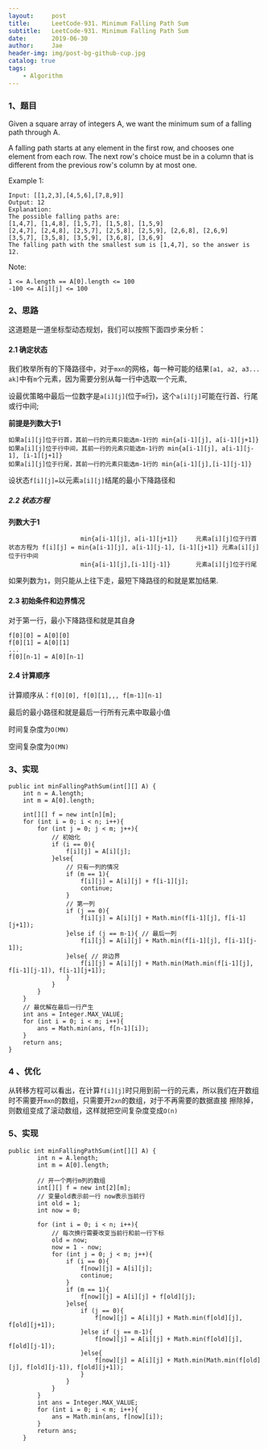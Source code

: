 ```yaml
---
layout:     post
title:      LeetCode-931. Minimum Falling Path Sum
subtitle:   LeetCode-931. Minimum Falling Path Sum
date:       2019-06-30
author:     Jae
header-img: img/post-bg-github-cup.jpg
catalog: true
tags:
    - Algorithm
---
```


### 1、题目

Given a square array of integers A, we want the minimum sum of a falling path through A.

A falling path starts at any element in the first row, and chooses one element from each row.  The next row's choice must be in a column that is different from the previous row's column by at most one.



Example 1:

    Input: [[1,2,3],[4,5,6],[7,8,9]]
    Output: 12
    Explanation:
    The possible falling paths are:
    [1,4,7], [1,4,8], [1,5,7], [1,5,8], [1,5,9]
    [2,4,7], [2,4,8], [2,5,7], [2,5,8], [2,5,9], [2,6,8], [2,6,9]
    [3,5,7], [3,5,8], [3,5,9], [3,6,8], [3,6,9]
    The falling path with the smallest sum is [1,4,7], so the answer is 12.



Note:

    1 <= A.length == A[0].length <= 100
    -100 <= A[i][j] <= 100


### 2、思路

这道题是一道坐标型动态规划，我们可以按照下面四步来分析：

#### 2.1 确定状态

我们枚举所有的下降路径中，对于```mxn```的网格，每一种可能的结果```[a1, a2, a3... ak]```中有```m```个元素，因为需要分别从每一行中选取一个元素,

设最优策略中最后一位数字是```a[i][j]```(位于```m```行)，这个```a[i][j]```可能在行首、行尾或行中间;

**前提是列数大于1**

    如果a[i][j]位于行首，其前一行的元素只能选m-1行的 min{a[i-1][j], a[i-1][j+1]}
    如果a[i][j]位于行中间，其前一行的元素只能选m-1行的 min{a[i-1][j], a[i-1][j-1], [i-1][j+1]}
    如果a[i][j]位于行尾，其前一行的元素只能选m-1行的 min{a[i-1][j],[i-1][j-1]}

设状态```f[i][j]=```以元素```a[i][j]```结尾的最小下降路径和

##### 2.2 状态方程

**列数大于1**

                        min{a[i-1][j], a[i-1][j+1]}     元素a[i][j]位于行首
    状态方程为 f[i][j] = min{a[i-1][j], a[i-1][j-1], [i-1][j+1]} 元素a[i][j]位于行中间
                        min{a[i-1][j],[i-1][j-1]}       元素a[i][j]位于行尾

如果列数为```1```，则只能从上往下走，最短下降路径的和就是累加结果.

#### 2.3 初始条件和边界情况

对于第一行，最小下降路径和就是其自身

    f[0][0] = A[0][0]
    f[0][1] = A[0][1]
    ...
    f[0][n-1] = A[0][n-1]

#### 2.4 计算顺序

计算顺序从：```f[0][0], f[0][1],,, f[m-1][n-1]```

最后的最小路径和就是最后一行所有元素中取最小值

时间复杂度为```O(MN)```

空间复杂度为```O(MN)```

### 3、实现

    public int minFallingPathSum(int[][] A) {
        int n = A.length;
        int m = A[0].length;

        int[][] f = new int[n][m];
        for (int i = 0; i < n; i++){
            for (int j = 0; j < m; j++){
                // 初始化
                if (i == 0){
                    f[i][j] = A[i][j];
                }else{
                    // 只有一列的情况
                    if (m == 1){
                        f[i][j] = A[i][j] + f[i-1][j];
                        continue;
                    }
                    // 第一列
                    if (j == 0){
                        f[i][j] = A[i][j] + Math.min(f[i-1][j], f[i-1][j+1]);
                    }else if (j == m-1){ // 最后一列
                        f[i][j] = A[i][j] + Math.min(f[i-1][j], f[i-1][j-1]);
                    }else{ // 非边界
                        f[i][j] = A[i][j] + Math.min(Math.min(f[i-1][j], f[i-1][j-1]), f[i-1][j+1]);
                    }
                }
            }
        }
        // 最优解在最后一行产生
        int ans = Integer.MAX_VALUE;
        for (int i = 0; i < m; i++){
            ans = Math.min(ans, f[n-1][i]);
        }
        return ans;
    }

### 4 、优化

从转移方程可以看出，在计算```f[i][j]```时只用到前一行的元素，所以我们在开数组时不需要开```mxn```的数组，只需要开```2xn```的数组，对于不再需要的数据直接
擦除掉，则数组变成了滚动数组，这样就把空间复杂度变成```O(n)```

### 5、实现

    public int minFallingPathSum(int[][] A) {
            int n = A.length;
            int m = A[0].length;

            // 开一个两行m列的数组
            int[][] f = new int[2][m];
            // 变量old表示前一行 now表示当前行
            int old = 1;
            int now = 0;

            for (int i = 0; i < n; i++){
                // 每次换行需要改变当前行和前一行下标
                old = now;
                now = 1 - now;
                for (int j = 0; j < m; j++){
                    if (i == 0){
                        f[now][j] = A[i][j];
                        continue;
                    }
                    if (m == 1){
                        f[now][j] = A[i][j] + f[old][j];
                    }else{
                        if (j == 0){
                            f[now][j] = A[i][j] + Math.min(f[old][j], f[old][j+1]);
                        }else if (j == m-1){
                            f[now][j] = A[i][j] + Math.min(f[old][j], f[old][j-1]);
                        }else{
                            f[now][j] = A[i][j] + Math.min(Math.min(f[old][j], f[old][j-1]), f[old][j+1]);
                        }
                    }
                }
            }
            int ans = Integer.MAX_VALUE;
            for (int i = 0; i < m; i++){
                ans = Math.min(ans, f[now][i]);
            }
            return ans;
        }
